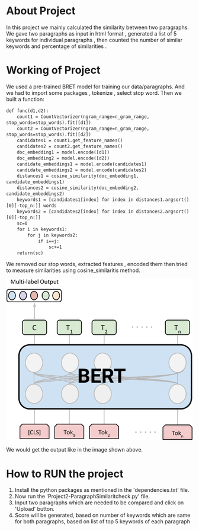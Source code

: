 # About Project
In this project we mainly calculated the similarity between two paragraphs. We gave two paragraphs  as input  in html format , generated a list of 5 keywords for individual paragraphs , then counted the number of similar keywords and percentage of similarities .

# Working of Project
We used a pre-trained BRET model for training our data/paragraphs. And we had to import some packages , tokenize , select stop word. Then we built a function:

    def func(d1,d2):
        count1 = CountVectorizer(ngram_range=n_gram_range, stop_words=stop_words).fit([d1])
        count2 = CountVectorizer(ngram_range=n_gram_range, stop_words=stop_words).fit([d2])
        candidates1 = count1.get_feature_names()
        candidates2 = count2.get_feature_names()
        doc_embedding1 = model.encode([d1])
        doc_embedding2 = model.encode([d2])
        candidate_embeddings1 = model.encode(candidates1)
        candidate_embeddings2 = model.encode(candidates2)
        distances1 = cosine_similarity(doc_embedding1, candidate_embeddings1)
        distances2 = cosine_similarity(doc_embedding2, candidate_embeddings2)
        keywords1 = [candidates1[index] for index in distances1.argsort()[0][-top_n:]] words
        keywords2 = [candidates2[index] for index in distances2.argsort()[0][-top_n:]]
        sc=0
        for i in keywords1:
            for j in keywords2:
                if i==j:
                    sc+=1
        return(sc)

    
We removed our stop  words, extracted features , encoded them then tried to measure similarities using cosine_similaritis method.

![image](BERT.png)

We would get the output like in the image shown above.
# How to RUN the project
1.	Install the python packages as mentioned in the 'dependencies.txt' file.
2.	Now run the 'Project2-ParagraphSimilaritcheck.py' file.
3.	Input two paragraphs which are needed to be compared and click on 'Upload' button.
4.	Score will be generated, based on number of keywords which are same for both paragraphs, based on list of top 5 keywords of each paragraph
